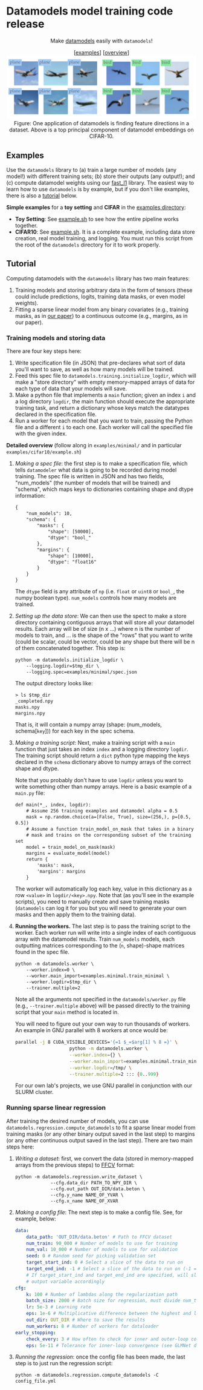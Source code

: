 
<h1>Datamodels model training code release</h1>
<p align='center'>
Make <a href='https://arxiv.org/abs/2202.00622'>datamodels</a> easily with <code>datamodels</code>!
</p>
<p align='center'>
        [<a href='#examples'>examples</a>] [<a href='#tutorial'>overview</a>]
        <br/>
        <img src="static/clusters.png"/>
        <it>Figure: One application of datamodels is finding feature directions in a dataset. Above is a top principal component of datamodel embeddings on CIFAR-10. </it>
        <br/>
</p>

## Examples
Use the `datamodels` library to (a) train a large number of models (any
model!) with different training sets; (b) store their outputs (any output!); and
(c) compute datamodel weights using our
[fast_l1](https://github.com/MadryLab/fast_l1) library.
The easiest way to learn how to use `datamodels` is by example, but if you don't
like examples, there is also a [tutorial](#tutorial) below.

<p><b>Simple examples</b> for a <b>toy setting</b> and <b>CIFAR</b> in the <a href="examples/">examples directory</a>:
        <ul>
                <li> <b>Toy Setting</b>: See <a href="examples/minimal/">example.sh</a> to see how the entire pipeline works together.</li>
<li> <b>CIFAR10</b>: See <a href="examples/cifar10/example.sh">example.sh</a>. It is a complete example, including data store creation, real model training, and logging. You must run this script from the root of the <code>datamodels</code> directory for it to work properly. </li>
                </ul>
</p>

## Tutorial

Computing datamodels with the `datamodels` library has two main features:

1. Training models and storing arbitrary data in the form of tensors (these
   could include predictions, logits, training data masks, or even model
   weights).
2. Fitting a sparse linear model from any binary covariates (e.g., training
   masks, as in [our paper]()) to a continuous outcome (e.g., margins, as in our
   paper).

### Training models and storing data

There are four key steps here:
1. Write specification file (in JSON) that pre-declares
   what sort of data you'll want to save, as well as how many models will be
   trained.
2. Feed this spec file to `datamodels.training.initialize_logdir`, which will make a
   "store directory" with empty memory-mapped arrays of data for each
   type of data that your models will save.
3. Make a python file that implements a `main` function;
   given an index `i` and a log directory `logdir`, the main function should
   execute the appropriate training task, and return a dictionary whose keys
   match the datatypes declared in the specification file.
4. Run a worker for each model that you want to train,
   passing the Python file and a different `i` to each one. Each worker will
   call the specified file with the given index.

**Detailed overview**
(follow along in `examples/minimal/` and in particular `examples/cifar10/example.sh`)

1. *Making a spec file*: the first step is to make a specification file, which
   tells `datamodeler` what data is going to be recorded during model training.
   The spec file is written in JSON and has two fields, "num_models" (the number
   of models that will be trained) and "schema", which maps keys to dictionaries
   containing shape and dtype information:
    ```
    {
        "num_models": 10,
        "schema": {
            "masks": {
                "shape": [50000],
                "dtype": "bool_"
            },
            "margins": {
                "shape": [10000],
                "dtype": "float16"
            }
        }
    }
    ```
    The `dtype` field is any attribute of `np` (i.e. `float` or `uint8` or `bool_`, the numpy boolean type). `num_models` controls how many models are trained.

2. *Setting up the data store*: We can then use the spect to  make a store
   directory containing contiguous
   arrays that will store all your datamodel results. Each array will be of size
   (n x ...) where n is the number of models to train, and ... is the shape of
   the "rows" that you want to write (could be scalar, could be vector, could be
   any shape but there will be n of them concatenated together. This step is:
    ```
    python -m datamodels.initialize_logdir \
        --logging.logdir=$tmp_dir \
        --logging.spec=examples/minimal/spec.json
    ```

    The output directory looks like:
    ```
    > ls $tmp_dir
    _completed.npy
    masks.npy
    margins.npy
    ```
    That is, it will contain a numpy array (shape: (num_models, schema\[`key`\]))
    for each key in the spec schema.

3. *Making a training script*: Next, make a training script with a `main`
   function that just takes an index `index` and a logging directory `logdir`.
   The training script should return a `dict` python type mapping the keys
   declared in the `schema` dictionary above to numpy arrays of the correct
   shape and dtype.

   Note that you probably don't have to use `logdir` unless you want to write
   something other than numpy arrays. Here is a basic example of a `main.py`
   file:
   ```
   def main(*_, index, logdir):
       # Assume 256 training examples and datamodel alpha = 0.5
       mask = np.random.choice(a=[False, True], size=(256,), p=[0.5, 0.5])
       # Assume a function train_model_on_mask that takes in a binary
       # mask and trains on the corresponding subset of the training set
       model = train_model_on_mask(mask)
       margins = evaluate_model(model)
       return {
           'masks': mask,
           'margins': margins
       }
   ```
    The worker will automatically log each key, value in this
    dictionary as a row `<value>` in `logdir/<key>.npy`.
    Note that (as you'll see in the example scripts), you need to manually
    create and save training masks (`datamodels` can log it for you but you will
    need to generate your own masks and then apply them to the training data).

4.  **Running the workers.** The last step is to pass the training script to the
    worker. Each worker run will write into a single index of each contiguous
    array with the datamodel results. Train `num_models` models, each outputting
    matrices corresponding to the (`n`, shape)-shape matrices found in the spec
    file.

    ```
    python -m datamodels.worker \
        --worker.index=0 \
        --worker.main_import=examples.minimal.train_minimal \
        --worker.logdir=$tmp_dir \
        --trainer.multiple=2
    ```
    Note all the arguments not specified in the `datamodels/worker.py` file
    (e.g., `--trainer.multiple` above) will be passed directly to the training
    script that your `main` method is located in.

    You will need to figure out your own way to run thousands of workers. An
    example in GNU parallel with 8 workers at once would be:
    ```zsh
    parallel -j 8 CUDA_VISIBLE_DEVICES='{=1 $_=$arg[1] % 8 =}' \
                        python -m datamodels.worker \
                        --worker.index={} \
                        --worker.main_import=examples.minimal.train_minimal \
                        --worker.logdir=/tmp/ \
                        --trainer.multiple=2 ::: {0..999}
    ```
    For our own lab's projects, we use GNU parallel in conjunction with our SLURM cluster.

### Running sparse linear regression

After training the desired number of models, you can use
`datamodels.regression.compute_datamodels` to fit a sparse linear model from
training masks (or any other binary output saved in the last step) to margins
(or any other continuous output saved in the last step). There are two
main steps here:

1. *Writing a dataset*: first, we convert the data (stored in memory-mapped
   arrays from the previous steps) to [FFCV](https://ffcv.io) format:

   ```
   python -m datamodels.regression.write_dataset \
                --cfg.data_dir PATH_TO_NPY_DIR \
                --cfg.out_path OUT_DIR/data.beton \
                --cfg.y_name NAME_OF_YVAR \
                --cfg.x_name NAME_OF_XVAR
   ```

2. *Making a config file*: The next step is to make a config file. See, for
   example, below:
    ```yaml
    data:
        data_path: 'OUT_DIR/data.beton' # Path to FFCV dataset
        num_train: 90_000 # Number of models to use for training
        num_val: 10_000 # Number of models to use for validation
        seed: 0 # Random seed for picking validation set
        target_start_ind: 0 # Select a slice of the data to run on
        target_end_ind: -1 # Select a slice of the data to run on (-1 = end)
        # If target_start_ind and target_end_ind are specified, will slice the
        # output variable accordingly
    cfg:
        k: 100 # Number of lambdas along the regularization path
        batch_size: 2000 # Batch size for regression, must divide num_train and num_val
        lr: 5e-3 # Learning rate
        eps: 1e-6 # Multiplicative difference between the highest and lowest lambda
        out_dir: OUT_DIR # Where to save the results
        num_workers: 8 # Number of workers for dataloader
    early_stopping:
        check_every: 3 # How often to check for inner and outer-loop convergence
        eps: 5e-11 # Tolerance for inner-loop convergence (see GLMNet docs)
    ```

3. *Running the regression*: once the config file has been made, the last step
   is to just run the regression script:
   ```
   python -m datamodels.regression.compute_datamodels -C config_file.yml
   ```
